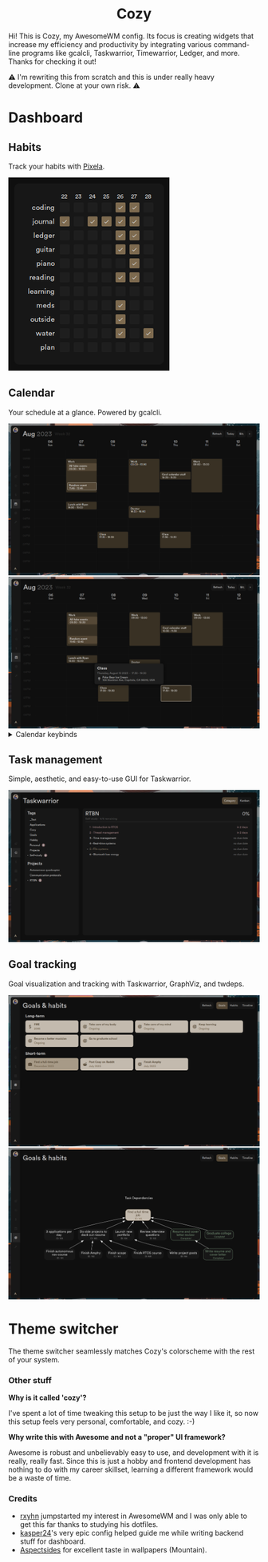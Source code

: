 <h1 align="center">Cozy</h1>

<p>Hi! This is Cozy, my AwesomeWM config. Its focus is creating widgets that increase my efficiency and productivity by
integrating various command-line programs like gcalcli, Taskwarrior, Timewarrior, Ledger, and more. Thanks for checking
it out!</p>

<p>
⚠️ I'm rewriting this from scratch and this is under really heavy development. Clone at your own risk. ⚠️
</p>

<!-- █▀▄ ▄▀█ █▀ █░█ █▄▄ █▀█ ▄▀█ █▀█ █▀▄ -->
<!-- █▄▀ █▀█ ▄█ █▀█ █▄█ █▄█ █▀█ █▀▄ █▄▀ --> 

<h1> Dashboard </h1>

<h2> Habits </h2>

Track your habits with <a href="https://pixe.la/">Pixela</a>.

<img src="./habits.png">

<h2> Calendar </h2>

Your schedule at a glance. Powered by gcalcli.

<img src="./calendar.png">

<img src="./calendar-details.png">

<details>
<summary>Calendar keybinds</summary>

| Keybind          | Action           |
| -------          | ------           |
| <kbd>H</kbd>     | Previous week    |
| <kbd>L</kbd>     | Next week        |
| <kbd>J</kbd>     | Scroll down      |
| <kbd>K</kbd>     | Scroll up        |
| <kbd>gg</kbd>    | Scroll to top    |
| <kbd>GG</kbd>    | Scroll to bottom |
| <kbd>zz</kbd>    | Center           |
| <kbd>h/k</kbd>   | Previous event   |
| <kbd>j/l</kbd>   | Next event       |
| <kbd>t</kbd>     | Jump to today    |
| <kbd>r</kbd>     | Refresh          |

</details>

<h2> Task management </h2>

Simple, aesthetic, and easy-to-use GUI for Taskwarrior.

<img src="./taskwarrior.png">

<h2> Goal tracking </h2>

Goal visualization and tracking with Taskwarrior, GraphViz, and twdeps.

<img src = "./goals-overview.png">

<img src = "./goals-details.png">

<!-- <h2> Habit tracking </h2> -->
<!-- Powered by Pixela, a habit/effort tracking app controlled entirely by API. -->

<!-- █▀█ ▀█▀ █░█ █▀▀ █▀█ -->
<!-- █▄█ ░█░ █▀█ ██▄ █▀▄ -->

<h1> Theme switcher </h1>

The theme switcher seamlessly matches Cozy's colorscheme with the rest of your system.

<!-- █▀▀ █▀█ █▀█ ▀█▀ █▄░█ █▀█ ▀█▀ █▀▀ █▀ --> 
<!-- █▀░ █▄█ █▄█ ░█░ █░▀█ █▄█ ░█░ ██▄ ▄█ --> 

<h3>Other stuff</h3>
<b>Why is it called 'cozy'?</b>

I've spent a lot of time tweaking this setup to be just the way I like it, so now this setup feels very personal, comfortable, and cozy. :-)

<b>Why write this with Awesome and not a "proper" UI framework?</b>

Awesome is robust and unbelievably easy to use, and development with it is really, really fast. Since this is just a hobby and frontend development has nothing to do with my career skillset, learning a different framework would be a waste of time.

<h3>Credits</h3>
<ul>
  <li><a href="https://github.com/rxyhn/yoru" target="_blank">rxyhn</a> jumpstarted my interest in AwesomeWM and I was only able to get this far thanks to studying his dotfiles.
  </li>

  <li>
    <a href="https://github.com/Kasper24/KwesomeDE" target="_blank">kasper24</a>'s very epic config helped guide me while writing backend stuff for dashboard.
  </li>

  <li>
    <a href="https://github.com/Aspectsides/dotfiles" target="_blank">Aspectsides</a> for excellent taste in wallpapers (Mountain).
  </li>
</ul>
